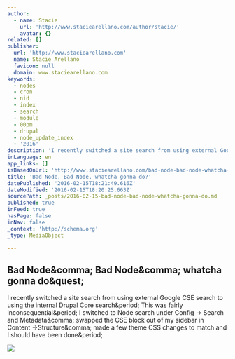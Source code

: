 ```yaml
---
author:
  - name: Stacie
    url: 'http://www.staciearellano.com/author/stacie/'
    avatar: {}
related: []
publisher:
  url: 'http://www.staciearellano.com'
  name: Stacie Arellano
  favicon: null
  domain: www.staciearellano.com
keywords:
  - nodes
  - cron
  - nid
  - index
  - search
  - module
  - 00pm
  - drupal
  - node_update_index
  - '2016'
description: 'I recently switched a site search from using external Google CSE search to using the internal Drupal Core search. This was fairly inconsequential. I switched to Node search under Config -> Search and Metadata, swapped the CSE block out of my sidebar in Content ->Structure, made a few theme CSS changes to match and I should have been done.'
inLanguage: en
app_links: []
isBasedOnUrl: 'http://www.staciearellano.com/bad-node-bad-node-whatcha-gonna-do/'
title: 'Bad Node, Bad Node, whatcha gonna do?'
datePublished: '2016-02-15T18:21:49.616Z'
dateModified: '2016-02-15T18:20:25.663Z'
sourcePath: _posts/2016-02-15-bad-node-bad-node-whatcha-gonna-do.md
published: true
inFeed: true
hasPage: false
inNav: false
_context: 'http://schema.org'
_type: MediaObject

---
```

<article style=""><h1>Bad Node&amp;comma; Bad Node&amp;comma; whatcha gonna do&amp;quest;</h1><p>I recently switched a site search from using external Google CSE search to using the internal Drupal Core search&amp;period; This was fairly inconsequential&amp;period; I switched to Node search under Config -&gt; Search and Metadata&amp;comma; swapped the CSE block out of my sidebar in Content -&gt;Structure&amp;comma; made a few theme CSS changes to match and I should have been done&amp;period;</p><img src="https://s0.wp.com/i/blank.jpg" /></article>